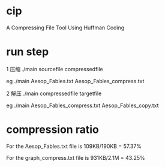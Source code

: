 # cip
A Compressing File Tool Using Huffman Coding 

# run step
1 压缩
./main sourcefile compressedfile

eg ./main Aesop_Fables.txt Aesop_Fables_compress.txt

2 解压
./main compressedfile targetfile

eg ./main Aesop_Fables_compress.txt Aesop_Fables_copy.txt

# compression ratio
For the Aesop_Fables.txt file is 109KB/190KB = 57.37%

For the graph_compress.txt file is 931KB/2.1M = 43.25%

